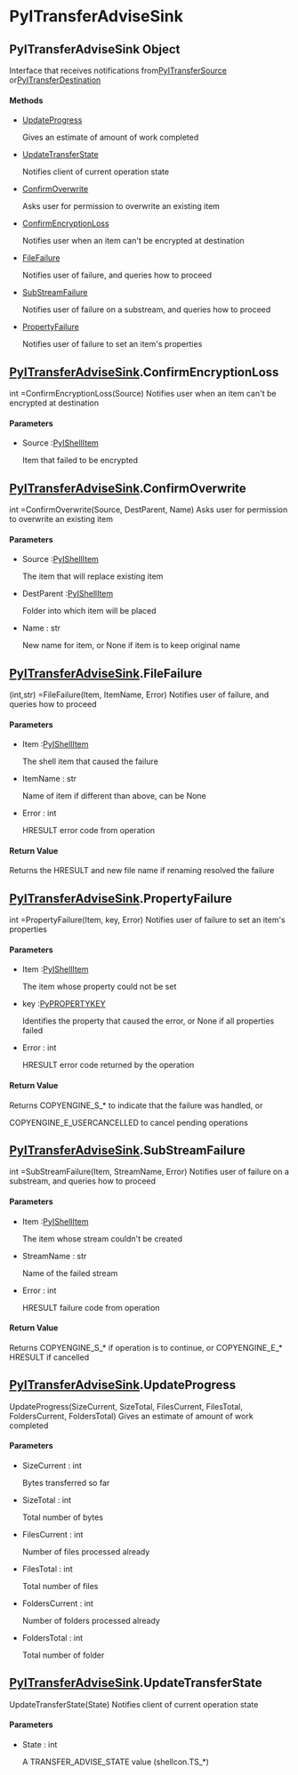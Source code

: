 # PyITransferAdviseSink

## PyITransferAdviseSink Object



Interface that receives notifications from[PyITransferSource](#pyitransfersource) or[PyITransferDestination](#pyitransferdestination)

#### Methods


  - [UpdateProgress](PyITransferAdviseSink.md#pyitransferadvisesinkupdateprogress)

    Gives an estimate of amount of work completed&nbsp;

  - [UpdateTransferState](PyITransferAdviseSink.md#pyitransferadvisesinkupdatetransferstate)

    Notifies client of current operation state&nbsp;

  - [ConfirmOverwrite](PyITransferAdviseSink.md#pyitransferadvisesinkconfirmoverwrite)

    Asks user for permission to overwrite an existing item&nbsp;

  - [ConfirmEncryptionLoss](PyITransferAdviseSink.md#pyitransferadvisesinkconfirmencryptionloss)

    Notifies user when an item can't be encrypted at destination&nbsp;

  - [FileFailure](PyITransferAdviseSink.md#pyitransferadvisesinkfilefailure)

    Notifies user of failure, and queries how to proceed&nbsp;

  - [SubStreamFailure](PyITransferAdviseSink.md#pyitransferadvisesinksubstreamfailure)

    Notifies user of failure on a substream, and queries how to proceed&nbsp;

  - [PropertyFailure](PyITransferAdviseSink.md#pyitransferadvisesinkpropertyfailure)

    Notifies user of failure to set an item's properties&nbsp;

## [PyITransferAdviseSink](#pyitransferadvisesink)\.ConfirmEncryptionLoss



int =ConfirmEncryptionLoss\(Source\)
Notifies user when an item can't be encrypted at destination

#### Parameters


  - Source :[PyIShellItem](#pyishellitem)

    Item that failed to be encrypted

## [PyITransferAdviseSink](#pyitransferadvisesink)\.ConfirmOverwrite



int =ConfirmOverwrite\(Source, DestParent, Name\)
Asks user for permission to overwrite an existing item

#### Parameters


  - Source :[PyIShellItem](#pyishellitem)

    The item that will replace existing item

  - DestParent :[PyIShellItem](#pyishellitem)

    Folder into which item will be placed

  - Name : str

    New name for item, or None if item is to keep original name

## [PyITransferAdviseSink](#pyitransferadvisesink)\.FileFailure



\(int,str\) =FileFailure\(Item, ItemName, Error\)
Notifies user of failure, and queries how to proceed

#### Parameters


  - Item :[PyIShellItem](#pyishellitem)

    The shell item that caused the failure

  - ItemName : str

    Name of item if different than above, can be None

  - Error : int

    HRESULT error code from operation

#### Return Value
Returns the HRESULT and new file name if renaming resolved the failure

## [PyITransferAdviseSink](#pyitransferadvisesink)\.PropertyFailure



int =PropertyFailure\(Item, key, Error\)
Notifies user of failure to set an item's properties

#### Parameters


  - Item :[PyIShellItem](#pyishellitem)

    The item whose property could not be set

  - key :[PyPROPERTYKEY](#pypropertykey)

    Identifies the property that caused the error, or None if all properties failed

  - Error : int

    HRESULT error code returned by the operation

#### Return Value
Returns COPYENGINE\_S\_\* to indicate that the failure was handled, or 

COPYENGINE\_E\_USERCANCELLED to cancel pending operations

## [PyITransferAdviseSink](#pyitransferadvisesink)\.SubStreamFailure



int =SubStreamFailure\(Item, StreamName, Error\)
Notifies user of failure on a substream, and queries how to proceed

#### Parameters


  - Item :[PyIShellItem](#pyishellitem)

    The item whose stream couldn't be created

  - StreamName : str

    Name of the failed stream

  - Error : int

    HRESULT failure code from operation

#### Return Value
Returns COPYENGINE\_S\_\* if operation is to continue, or COPYENGINE\_E\_\* HRESULT if cancelled

## [PyITransferAdviseSink](#pyitransferadvisesink)\.UpdateProgress

UpdateProgress\(SizeCurrent, SizeTotal, FilesCurrent, FilesTotal, FoldersCurrent, FoldersTotal\)
Gives an estimate of amount of work completed

#### Parameters


  - SizeCurrent : int

    Bytes transferred so far

  - SizeTotal : int

    Total number of bytes

  - FilesCurrent : int

    Number of files processed already

  - FilesTotal : int

    Total number of files

  - FoldersCurrent : int

    Number of folders processed already

  - FoldersTotal : int

    Total number of folder

## [PyITransferAdviseSink](#pyitransferadvisesink)\.UpdateTransferState

UpdateTransferState\(State\)
Notifies client of current operation state

#### Parameters


  - State : int

    A TRANSFER\_ADVISE\_STATE value \(shellcon\.TS\_\*\)